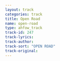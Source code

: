 ```yaml
---
layout: track
categories: track
title: Open Road
name: open-road
type: ahfow_track
track-id: 247
track-lyrics: 
track-author: 
track-sort: "OPEN ROAD"
track-original: 
---
```

